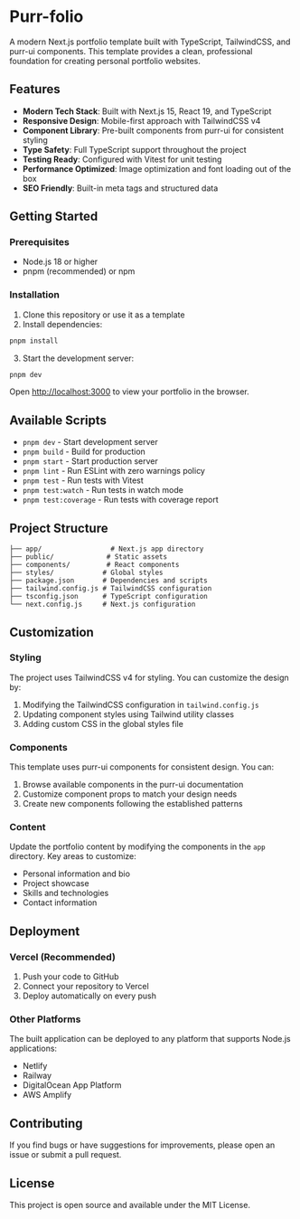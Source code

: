 # Purr-folio

A modern Next.js portfolio template built with TypeScript, TailwindCSS, and purr-ui components. This template provides a clean, professional foundation for creating personal portfolio websites.

## Features

- **Modern Tech Stack**: Built with Next.js 15, React 19, and TypeScript
- **Responsive Design**: Mobile-first approach with TailwindCSS v4
- **Component Library**: Pre-built components from purr-ui for consistent styling
- **Type Safety**: Full TypeScript support throughout the project
- **Testing Ready**: Configured with Vitest for unit testing
- **Performance Optimized**: Image optimization and font loading out of the box
- **SEO Friendly**: Built-in meta tags and structured data

## Getting Started

### Prerequisites

- Node.js 18 or higher
- pnpm (recommended) or npm

### Installation

1. Clone this repository or use it as a template
2. Install dependencies:

```bash
pnpm install
```

3. Start the development server:

```bash
pnpm dev
```

Open [http://localhost:3000](http://localhost:3000) to view your portfolio in the browser.

## Available Scripts

- `pnpm dev` - Start development server
- `pnpm build` - Build for production
- `pnpm start` - Start production server
- `pnpm lint` - Run ESLint with zero warnings policy
- `pnpm test` - Run tests with Vitest
- `pnpm test:watch` - Run tests in watch mode
- `pnpm test:coverage` - Run tests with coverage report

## Project Structure

```
├── app/                 # Next.js app directory
├── public/             # Static assets
├── components/         # React components
├── styles/            # Global styles
├── package.json       # Dependencies and scripts
├── tailwind.config.js # TailwindCSS configuration
├── tsconfig.json      # TypeScript configuration
└── next.config.js     # Next.js configuration
```

## Customization

### Styling

The project uses TailwindCSS v4 for styling. You can customize the design by:

1. Modifying the TailwindCSS configuration in `tailwind.config.js`
2. Updating component styles using Tailwind utility classes
3. Adding custom CSS in the global styles file

### Components

This template uses purr-ui components for consistent design. You can:

1. Browse available components in the purr-ui documentation
2. Customize component props to match your design needs
3. Create new components following the established patterns

### Content

Update the portfolio content by modifying the components in the `app` directory. Key areas to customize:

- Personal information and bio
- Project showcase
- Skills and technologies
- Contact information

## Deployment

### Vercel (Recommended)

1. Push your code to GitHub
2. Connect your repository to Vercel
3. Deploy automatically on every push

### Other Platforms

The built application can be deployed to any platform that supports Node.js applications:

- Netlify
- Railway
- DigitalOcean App Platform
- AWS Amplify

## Contributing

If you find bugs or have suggestions for improvements, please open an issue or submit a pull request.

## License

This project is open source and available under the MIT License.